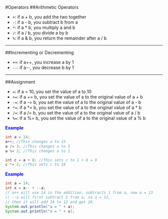 #Operators
##Arithmetic Operators
* ```+```: if a + b, you add the two together
* ```-```: if a - b, you subtract b from a
* ```*```: if a * b, you multiply a and b
* ```/```: if a / b, you divide a by b
* ```%```: if a & b, you return the remainder after a / b
---
##Incrementing or Decrementing
* ```++```: if a++, you increase a by 1
* ```--```: if a--, you decrease b by 1
---
##Assignment
* ```=```: if a = 10, you set the value of a to 10
* ```+=```: if a += b, you set the value of a to the original value of a + b
* ```-=```: if a -= b, you set the value of a to the original value of a - b
* ```*=```: if a *= b, you set the value of a to the original value of a * b
* ```/=```: if a /= b, you set the value of a to the original value of a / b
* ```%=```: if a %= b, you set the value of a to the original value of a % b

<span style="color:blue">**Example**</span>    
```java
int a = 14;
a++; //This changes a to 15
a /= 3; //This changes a to 5
a %= 2; //This changes a to 1

int c = a + 8; //This sets c to 1 + 8 = 9
c *= 2; //This sets c to 18
```

<span style="color:blue">**Example**</span>
```java
int a = 14;
int x = a-- + --a;
// a++ will use 14 in the addition, subtracts 1 from a, now a = 13
// --a will first subtract 1 from a, so a = 12,
// then it will add 14 to 12 and get 26
System.out.println("a = " + a);
System.out.println("x = " + x);
```
